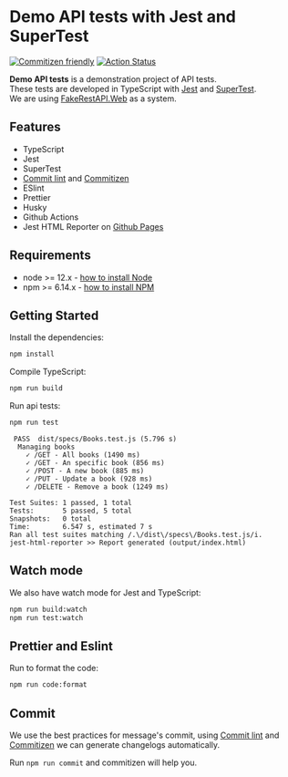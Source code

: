 # Demo API tests with Jest and SuperTest

[![Commitizen friendly](https://img.shields.io/badge/commitizen-friendly-brightgreen.svg)](http://commitizen.github.io/cz-cli/)
[![Action Status](https://github.com/WarleyGabriel/demo-api-tests/workflows/CI/badge.svg)](https://github.com/WarleyGabriel/demo-api-tests/actions)

**Demo API tests** is a demonstration project of API tests.  
These tests are developed in TypeScript with [Jest](https://jestjs.io/docs/en/getting-started) and [SuperTest](https://github.com/visionmedia/supertest).  
We are using [FakeRestAPI.Web](https://fakerestapi.azurewebsites.net/swagger/ui/index#!/Books/) as a system.

## Features

-   TypeScript
-   Jest
-   SuperTest
-   [Commit lint](https://github.com/conventional-changelog/commitlint) and [Commitizen](https://github.com/commitizen/cz-cli#making-your-repo-commitizen-friendly)
-   ESlint
-   Prettier
-   Husky
-   Github Actions
-   Jest HTML Reporter on [Github Pages](http://warleygabriel.github.io/demo-api-tests)

## Requirements

-   node >= 12.x - [how to install Node](https://nodejs.org/en/download/)
-   npm >= 6.14.x - [how to install NPM](https://www.npmjs.com/get-npm)

## Getting Started

Install the dependencies:

```bash
npm install
```

Compile TypeScript:

```bash
npm run build
```

Run api tests:

```bash
npm run test
```

```text
 PASS  dist/specs/Books.test.js (5.796 s)
  Managing books
    ✓ /GET - All books (1490 ms)
    ✓ /GET - An specific book (856 ms)
    ✓ /POST - A new book (885 ms)
    ✓ /PUT - Update a book (928 ms)
    ✓ /DELETE - Remove a book (1249 ms)

Test Suites: 1 passed, 1 total
Tests:       5 passed, 5 total
Snapshots:   0 total
Time:        6.547 s, estimated 7 s
Ran all test suites matching /.\/dist\/specs\/Books.test.js/i.
jest-html-reporter >> Report generated (output/index.html)
```

## Watch mode

We also have watch mode for Jest and TypeScript:

```bash
npm run build:watch
npm run test:watch
```

## Prettier and Eslint

Run to format the code:

```bash
npm run code:format
```

## Commit

We use the best practices for message's commit, using [Commit lint](https://github.com/conventional-changelog/commitlint) and [Commitizen](https://github.com/commitizen/cz-cli#making-your-repo-commitizen-friendly) we can generate changelogs automatically.

Run `npm run commit` and commitizen will help you.
